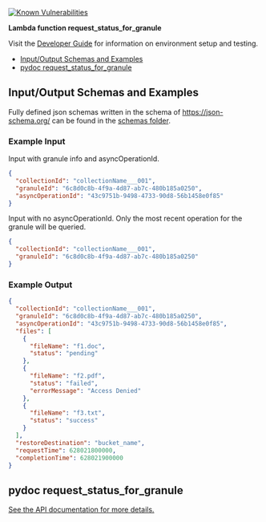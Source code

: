 [![Known Vulnerabilities](https://snyk.io/test/github/nasa/cumulus-orca/badge.svg?targetFile=tasks/request_status_for_granule/requirements.txt)](https://snyk.io/test/github/nasa/cumulus-orca?targetFile=tasks/request_status_for_granule/requirements.txt)

**Lambda function request_status_for_granule**

Visit the [Developer Guide](https://nasa.github.io/cumulus-orca/docs/developer/development-guide/code/contrib-code-intro) for information on environment setup and testing.

- [Input/Output Schemas and Examples](#input-output-schemas)
- [pydoc request_status_for_granule](#pydoc)

<a name="input-output-schemas"></a>
## Input/Output Schemas and Examples
Fully defined json schemas written in the schema of https://json-schema.org/ can be found in the [schemas folder](schemas).

### Example Input
Input with granule info and asyncOperationId.
```json
{
  "collectionId": "collectionName___001",
  "granuleId": "6c8d0c8b-4f9a-4d87-ab7c-480b185a0250",
  "asyncOperationId": "43c9751b-9498-4733-90d8-56b1458e0f85"
}
```
Input with no asyncOperationId. Only the most recent operation for the granule will be queried.
```json
{
  "collectionId": "collectionName___001",
  "granuleId": "6c8d0c8b-4f9a-4d87-ab7c-480b185a0250"
}
```

### Example Output
```json
{
  "collectionId": "collectionName___001",
  "granuleId": "6c8d0c8b-4f9a-4d87-ab7c-480b185a0250",
  "asyncOperationId": "43c9751b-9498-4733-90d8-56b1458e0f85",
  "files": [
    {
      "fileName": "f1.doc",
      "status": "pending"
    },
    {
      "fileName": "f2.pdf",
      "status": "failed",
      "errorMessage": "Access Denied"
    },
    {
      "fileName": "f3.txt",
      "status": "success"
    }
  ],
  "restoreDestination": "bucket_name",
  "requestTime": 628021800000,
  "completionTime": 628021900000
}
```
<a name="pydoc"></a>
## pydoc request_status_for_granule
[See the API documentation for more details.](API.md)